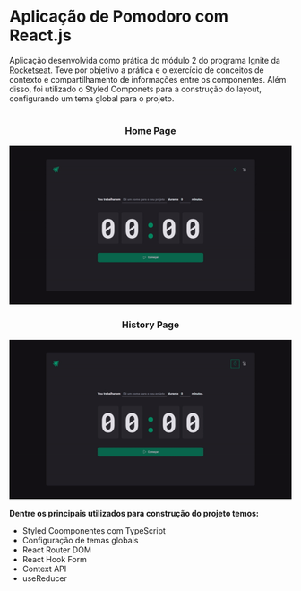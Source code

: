 


# Aplicação de Pomodoro com React.js

Aplicação desenvolvida como prática do módulo 2 do programa Ignite da [Rocketseat](https://rocketseat.com.br). Teve por objetivo a prática e o exercício de conceitos de contexto e compartilhamento de informações entre os componentes. Além disso, foi utilizado o Styled Componets para a construção do layout, configurando um tema global para o projeto.
#

<div align="center">

### Home Page
</div>
<div align="center">

  ![Funcionamento da aplicação página Home](https://github.com/viniciusmartins1/react-pomodoro/blob/main/src/assets/readme/home_pagegif.gif)
  
</div>

<div align="center">

### History Page
</div>

<div align="center">

  ![Funcionamento da aplicação página Home](https://github.com/viniciusmartins1/react-pomodoro/blob/main/src/assets/readme/history_page.gif)
  
</div>


**Dentre os principais utilizados para construção do projeto temos:**

- Styled Coomponentes com TypeScript
- Configuração de temas globais
-   React Router DOM
-   React Hook Form
-   Context API
-   useReducer
